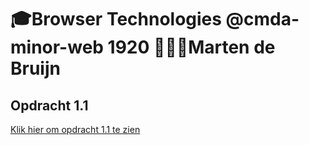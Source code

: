 # 🎓Browser Technologies @cmda-minor-web 1920 👨🏻‍💻Marten de Bruijn

## Opdracht 1.1

[Klik hier om opdracht 1.1 te zien](https://docs.google.com/document/d/128x_LR8zDgjvu3Zrsb7W7hcFAwpflvkb3XDdwv75d7c/edit?usp=sharing)
